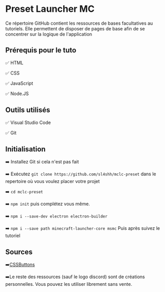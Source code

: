 # Preset Launcher MC
Ce répertoire GitHub contient les ressources de bases facultatives au tutoriels. Elle permettent de disposer de pages de base afin de se concentrer sur la logique de l'application
## Prérequis pour le tuto
✅ HTML

✅ CSS

✅ JavaScript

✅ Node.JS
## Outils utilisés
✅ Visual Studio Code

✅ Git

## Initialisation
➡️ Installez Git si cela n'est pas fait

➡️ Exécutez `git clone https://github.com/sl4shh/mclc-preset`
dans le repertoire où vous voulez placer votre projet

➡️ `cd mclc-preset`

➡️ `npm init` puis complétez vous même.

➡️ `npm i --save-dev electron electron-builder`

➡️ `npm i --save path minecraft-launcher-core msmc`
Puis après suivez le tutoriel

## Sources
➡️[CSSButtons](cssbuttons.io)

➡️Le reste des ressources (sauf le logo discord) sont de créations personnelles. Vous pouvez les utiliser librement sans vente.
